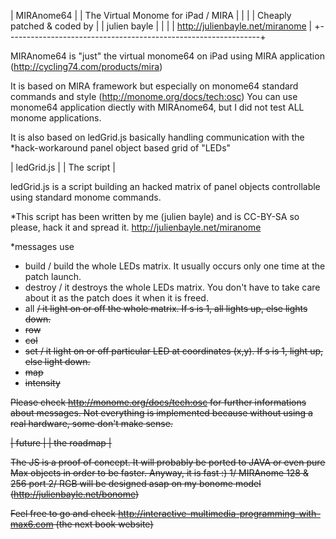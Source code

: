 |		MIRAnome64					                                        |
|			The Virtual Monome for iPad / MIRA	                      |
|								                                                |
|			Cheaply patched & coded by		                            |
|			julien bayle				                                      |
|								                                                |
|			http://julienbayle.net/miranome		                        |
+---------------------------------------------------------------+

MIRAnome64 is "just" the virtual monome64 on iPad using MIRA application (http://cycling74.com/products/mira)

It is based on MIRA framework but especially on monome64 standard commands and style (http://monome.org/docs/tech:osc)
You can use monome64 application diectly with MIRAnome64, but I did not test ALL monome applications.

It is also based on ledGrid.js basically handling communication with the *hack-workaround panel object based grid of "LEDs"





|		ledGrid.js					|
|			The script				|

ledGrid.js is a script building an hacked matrix of panel objects controllable
using standard monome commands.


*This script has been written by me (julien bayle) and is CC-BY-SA so please, hack it and spread it.
http://julienbayle.net/miranome

*messages use
- build / build the whole LEDs matrix. It usually occurs only one time at the patch launch.
- destroy / it destroys the whole LEDs matrix. You don't have to take care about it as the patch does it when it is freed.
- all <s> / it light on or off the whole matrix. If s is 1, all lights up, else lights down.
- row <x> <offY> <s>
- col <y> <offX> <s>
- set <x> <y> <s> / it light on or off particular LED at coordinates (x,y). If s is 1, light up, else light down.
- map <offX> <offY>
- intensity

Please check http://monome.org/docs/tech:osc for further informations about messages.
Not everything is implemented because without using a real hardware, some don't make sense.


|		future					|
|			the roadmap			|

The JS is a proof of concept. It will probably be ported to JAVA or even pure Max objects in order to be faster. Anyway, it is fast :)
1/ MIRAnome 128 & 256 port
2/ RGB will be designed asap on my bonome model (http://julienbayle.net/bonome)


Feel free to go and check http://interactive-multimedia-programming-with-max6.com (the next book website)

